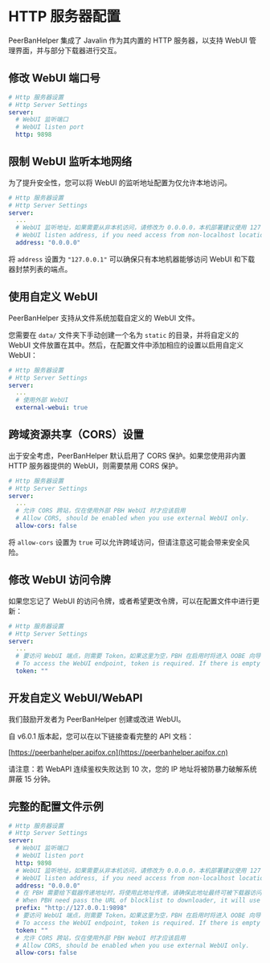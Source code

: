 # HTTP 服务器配置

PeerBanHelper 集成了 Javalin 作为其内置的 HTTP 服务器，以支持 WebUI 管理界面，并与部分下载器进行交互。

## 修改 WebUI 端口号

```yaml
# Http 服务器设置
# Http Server Settings
server:
  # WebUI 监听端口
  # WebUI listen port
  http: 9898
```

## 限制 WebUI 监听本地网络

为了提升安全性，您可以将 WebUI 的监听地址配置为仅允许本地访问。

```yaml
# Http 服务器设置
# Http Server Settings
server:
  ...
  # WebUI 监听地址，如果需要从非本机访问，请修改为 0.0.0.0，本机部署建议使用 127.0.0.1 提高安全性
  # WebUI listen address, if you need access from non-localhost location, change it to 0.0.0.0. Locally deploy use 127.0.0.1 is recommended.
  address: "0.0.0.0"
```

将 `address` 设置为 `"127.0.0.1"` 可以确保只有本地机器能够访问 WebUI 和下载器封禁列表的端点。

## 使用自定义 WebUI

PeerBanHelper 支持从文件系统加载自定义的 WebUI 文件。

您需要在 `data/` 文件夹下手动创建一个名为 `static` 的目录，并将自定义的 WebUI 文件放置在其中。然后，在配置文件中添加相应的设置以启用自定义 WebUI：

```yaml
# Http 服务器设置
# Http Server Settings
server:
  ...
  # 使用外部 WebUI
  external-webui: true
```

## 跨域资源共享（CORS）设置

出于安全考虑，PeerBanHelper 默认启用了 CORS 保护。如果您使用非内置 HTTP 服务器提供的 WebUI，则需要禁用 CORS 保护。

```yaml
# Http 服务器设置
# Http Server Settings
server:
  ...
  # 允许 CORS 跨站，仅在使用外部 PBH WebUI 时才应该启用
  # Allow CORS, should be enabled when you use external WebUI only.
  allow-cors: false
```

将 `allow-cors` 设置为 `true` 可以允许跨域访问，但请注意这可能会带来安全风险。

## 修改 WebUI 访问令牌

如果您忘记了 WebUI 的访问令牌，或者希望更改令牌，可以在配置文件中进行更新：

```yaml
# Http 服务器设置
# Http Server Settings
server:
  ...
  # 要访问 WebUI 端点，则需要 Token。如果这里为空，PBH 在启用时将进入 OOBE 向导，指导您进行基本配置
  # To access the WebUI endpoint, token is required. If there is empty string, OOBE will start to guide you set it.
  token: ""
```

## 开发自定义 WebUI/WebAPI

我们鼓励开发者为 PeerBanHelper 创建或改进 WebUI。

自 v6.0.1 版本起，您可以在以下链接查看完整的 API 文档：

[https://peerbanhelper.apifox.cn](https://peerbanhelper.apifox.cn)

请注意：若 WebAPI 连续鉴权失败达到 10 次，您的 IP 地址将被防暴力破解系统屏蔽 15 分钟。

## 完整的配置文件示例

```yaml
# Http 服务器设置
# Http Server Settings
server:
  # WebUI 监听端口
  # WebUI listen port
  http: 9898
  # WebUI 监听地址，如果需要从非本机访问，请修改为 0.0.0.0，本机部署建议使用 127.0.0.1 提高安全性
  # WebUI listen address, if you need access from non-localhost location, change it to 0.0.0.0. Locally deploy use 127.0.0.1 is recommended.
  address: "0.0.0.0"
  # 在 PBH 需要给下载器传递地址时，将使用此地址传递，请确保此地址最终可被下载器访问，请【不要】以 / 结尾
  # When PBH need pass the URL of blocklist to downloader, it will use this address as prefix, make sure this URL can be access from your downloader. DO NOT end with slash (/)
  prefix: "http://127.0.0.1:9898"
  # 要访问 WebUI 端点，则需要 Token。如果这里为空，PBH 在启用时将进入 OOBE 向导，指导您进行基本配置
  # To access the WebUI endpoint, token is required. If there is empty string, OOBE will start to guide you set it.
  token: ""
  # 允许 CORS 跨站，仅在使用外部 PBH WebUI 时才应该启用
  # Allow CORS, should be enabled when you use external WebUI only.
  allow-cors: false
```